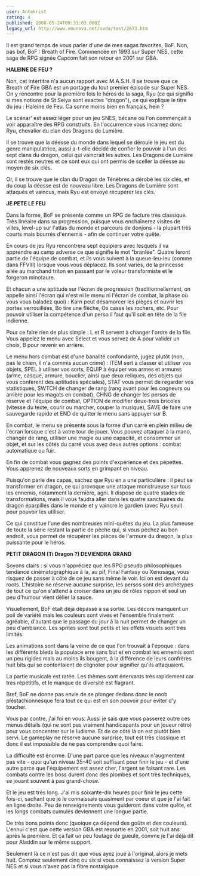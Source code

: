 ```yaml
---
user: Antekrist
rating: 4
published: 2008-05-24T09:33:03.000Z
legacy_url: http://www.emunova.net/veda/test/2673.htm
---
```

Il est grand temps de vous parler d'une de mes sagas favorites, BoF. Non, pas bof, BoF : Breath of Fire. Commencée en 1993 sur Super NES, cette saga de RPG signée Capcom fait son retour en 2001 sur GBA.  

  

**HALEINE DE FEU ?**  

Non, cet intertitre n'a aucun rapport avec M.A.S.H. Il se trouve que ce Breath of Fire GBA est un portage du tout premier épisode sur Super NES. On y rencontre pour la première fois le héros de la saga, Ryu (ce qui signifie si mes notions de St Seiya sont exactes "dragon"), ce qui explique le titre du jeu : Haleine de Feu. Ca sonne moins bien en français, hein ?  

Le scénar' est assez léger pour un jeu SNES, bécane où l'on commençait à voir apparaître des RPG construits. En l'occurrence vous incarnez donc Ryu, chevalier du clan des Dragons de Lumière.  

Il se trouve que la déesse du monde dans lequel se déroule le jeu est du genre manipulatrice, aussi a-t-elle décidé de confier le pouvoir à l'un des sept clans du dragon, celui qui vaincrait les autres. Les Dragons de Lumière sont restés neutres et ce sont eux qui ont permis de sceller la déesse au moyen de six clés.  

Or, il se trouve que le clan du Dragon de Ténèbres a dérobé les six clés, et du coup la déesse est de nouveau libre. Les Dragons de Lumière sont attaqués et vaincus, mais Ryu est envoyé récupérer les clés.  

  

**JE PETE LE FEU**  

Dans la forme, BoF se présente comme un RPG de facture très classique. Très linéaire dans sa progression, puisque vous enchaînerez visites de villes, level-up sur l'atlas du monde et parcours de donjons - la plupart très courts mais bourrés d'ennemis - afin de continuer votre quête.  

En cours de jeu Ryu rencontrera sept équipiers avec lesquels il va apprendre au camp adverse ce que signifie le mot "branlée". Quatre feront partie de l'équipe de combat, et ils vous suivent à la queue-leu-leu (comme dans FFVIII) lorsque vous vous déplacez. Ils sont variés, de la princesse ailée au marchand triton en passant par le voleur transformiste et le forgeron minotaure.  

Et chacun a une aptitude sur l'écran de progression (traditionnellement, on appelle ainsi l'écran qui n'est ni le menu ni l'écran de combat, la phase où vous vous baladez quoi) : Karn peut désamorcer les pièges et ouvrir les portes verrouillées, Bo tire une flèche, Ox casse les rochers, etc. Pour pouvoir utiliser la compétence d'un perso il faut qu'il soit en tête de la file indienne.  

  

Pour ce faire rien de plus simple : L et R servent à changer l'ordre de la file. Vous appelez le menu avec Select et vous servez de A pour valider un choix, B pour revenir en arrière.  

Le menu hors combat est d'une banalité confondante, jugez plutôt (non, pas le chien, il n'a commis aucun crime) : ITEM sert à classer et utiliser vos objets, SPEL à utiliser vos sorts, EQUIP à équiper vos armes et armures (arme, casque, armure, bouclier, ainsi que deux reliques, des objets qui vous confèrent des aptitudes spéciales), STAT vous permet de regarder vos statistiques, SWTCH de changer de rang (rang avant pour les cogneurs ou arrière pour les magots en combat), CHNG de changer les persos de réserve et l'équipe de combat, OPTION de modifier deux-trois bricoles (vitesse du texte, courir ou marcher, couper la musique), SAVE de faire une sauvegarde rapide et END de quitter le menu sans appuyer sur B.  

  

En combat, le menu se présente sous la forme d'un carré en plein milieu de l'écran lorsque c'est à votre tour de jouer. Vous pouvez attaquer à la mano, changer de rang, utiliser une magie ou une capacité, et consommer un objet, et sur les côtés du carré vous avez deux autres options : combat automatique ou fuir.  

En fin de combat vous gagnez des points d'expérience et des pépettes. Vous apprenez de nouveaux sorts en grimpant en niveau.  

Puisqu'on parle des capas, sachez que Ryu en a une particulière : il peut se transformer en dragon, ce qui provoque une attaque monstrueuse sur tous les ennemis, notamment la dernière, agni. Il dispose de quatre stades de transformations, mais il vous faudra aller dans les quatre sanctuaires du dragon éparpillés dans le monde et y vaincre le gardien (avec Ryu seul) pour pouvoir les utiliser.  

Ce qui constitue l'une des nombreuses mini-quêtes du jeu. La plus fameuse de toute la série restant la partie de pêche qui, si vous pêchez au bon endroit, vous permet de récupérer les pièces de l'armure du dragon, la plus puissante pour le héros.  

  

**PETIT DRAGON (Ti Dragon ?) DEVIENDRA GRAND**  

Soyons clairs : si vous n'appréciez que les RPG pseudo philosophiques tendance cinématographique à la, au pif, Final Fantasy ou Xenosaga, vous risquez de passer à côté de ce jeu sans même le voir. Ici on est devant du roots. L'histoire ne réserve aucune surprise, les persos sont des archétypes de tout ce qu'on s'attend à croiser dans un jeu de rôles nippon et seul un peu d'humour vient délier la sauce.  

Visuellement, BoF était déjà dépassé à sa sortie. Les décors manquent un poil de variété mais les couleurs sont vives et l'ensemble finalement agréable, d'autant que le passage du jour à la nuit permet de changer un peu d'ambiance. Les sprites sont tout petits et les effets visuels sont très limités.  

Les animations sont dans la veine de ce que l'on trouvait à l'époque : dans les différents bleds la populace erre sans but et en combat les ennemis sont un peu rigides mais au moins ils bougent, à la différence de leurs confrères huit bits qui se contentaient de clignoter pour signifier qu'ils attaquaient.  

La partie musicale est ratée. Les thèmes sont énervants très rapidement car très répétitifs, et le manque de diversité est flagrant.  

Bref, BoF ne donne pas envie de se plonger dedans donc le noob pléstachionnesque fera tout ce qui est en son pouvoir pour éviter d'y toucher.  

  

Vous par contre, j'ai foi en vous. Aussi je sais que vous passerez outre ces menus détails (qui ne sont pas vraiment handicapants pour un joueur rétro) pour vous concentrer sur le ludisme. Et de ce côté là on est plutôt bien servi. Le gameplay ne réserve aucune surprise, tout est très classique et donc il est impossible de ne pas comprendre quoi faire.  

La difficulté est énorme. D'une part parce que les niveaux n'augmentent pas vite - quoi qu'un niveau 35-40 soit suffisant pour finir le jeu - et d'une autre parce que l'équipement est assez cher, l'argent se faisant rare. Les combats contre les boss durent donc des plombes et sont très techniques, se jouant souvent à pas grand-chose.  

Et le jeu est très long. J'ai mis soixante-dix heures pour finir le jeu cette fois-ci, sachant que je le connaissais quasiment par coeur et que je l'ai fait en ligne droite. Peu de renseignements vous guideront dans votre quête, et les longs combats cumulés deviennent une longue partie.  

  

De très bons points donc (quoique ça dépend des goûts et des couleurs). L'ennui c'est que cette version GBA est ressortie en 2001, soit huit ans après la première. Et ça fait un peu foutage de gueule, comme je l'ai déjà dit pour Aladdin sur le même support.  

Seulement là ce n'est pas dit que vous ayez joué à l'original, alors je mets huit. Comptez seulement cinq ou six si vous connaissez la version Super NES et si vous n'avez pas la fibre nostalgique.